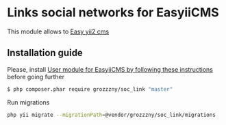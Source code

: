 Links social networks for EasyiiCMS
==============================

This module allows to [Easy yii2 cms](http://github.com/noumo/easyii) 

## Installation guide

Please, install [User module for EasyiiCMS by following these instructions](https://github.com/grozzzny/soc_link) before going further

```bash
$ php composer.phar require grozzzny/soc_link "master"
```

Run migrations
```bash
php yii migrate --migrationPath=@vendor/grozzzny/soc_link/migrations
```
